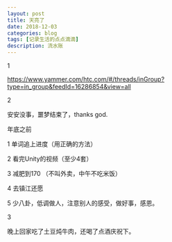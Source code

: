 ```yaml
---
layout: post
title: 天亮了
date: 2018-12-03
categories: blog
tags: [记录生活的点点滴滴]
description: 流水账
---
```


1 

https://www.yammer.com/htc.com/#/threads/inGroup?type=in_group&feedId=16286854&view=all

2

安安没事，噩梦结束了，thanks god.

年底之前

1 单词追上进度（用正确的方法）

2 看完Unity的视频（至少4套）

3 减肥到170 （不叫外卖，中午不吃米饭）

4 去镇江还愿

5 少八卦，低调做人，注意别人的感受，做好事，感恩。

3

晚上回家吃了土豆炖牛肉，还喝了点酒庆祝下。
